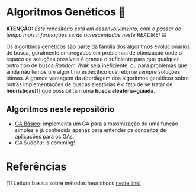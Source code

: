 # Algoritmos Genéticos :seedling:

**ATENÇÃO:** *Este repositório está em desenvolvimento, com o passar do tempo mais informações serão acrescentadas neste README!* :smile:

Os algoritmos genéticos são parte da família dos algoritmos evolucionários de busca, geralmente empregados em problemas de otimização onde o espaço de soluções possíveis é grande o suficiente para que qualquer outro tipo de busca *Random Walk* seja ineficiente, ou para problemas que ainda não temos um algoritmo específico que retorne sempre soluções ótimas.
A grande vantagem da abordagem dos algoritmos genéticos sobre outras implementações de buscas aleatórias é o fato de se tratar de **heurísticas**[1] que possibilitam uma **busca aleatória-guiada**.

## Algoritmos neste repositório
- [GA Básico](https://github.com/alefarias-dev/algoritmos-geneticos/tree/master/ga-basico): implementa um GA para a maximização de uma função simples e já conhecida apenas para entender os conceitos de aplicações para os GAs.
- _GA Sudoku_: is comming!

# Referências
[1] Leitura basica sobre métodos heurísticos [neste link!](https://wiki.ifsc.edu.br/mediawiki/images/b/b7/Tutorial_m%C3%A9todos_heur%C3%ADsticos.pdf)
